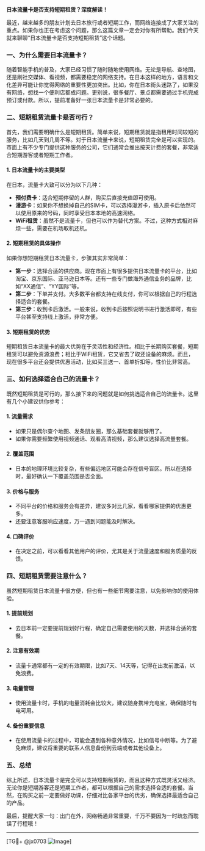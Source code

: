 **日本流量卡是否支持短期租赁？深度解读！**

最近，越来越多的朋友计划去日本旅行或者短期工作，而网络连接成了大家关注的重点。如果你也正在考虑这个问题，那么这篇文章一定会对你有所帮助。我们今天就来聊聊“日本流量卡是否支持短期租赁”这个话题。

### 一、为什么需要日本流量卡？

随着智能手机的普及，大家已经习惯了随时随地使用网络。无论是导航、查地图，还是刷社交媒体、看视频，都需要稳定的网络支持。在日本这样的地方，语言和文化差异可能让你觉得网络的重要性更加突出。比如，你在日本街头迷路了，如果没有网络，想找一个便利店都成问题。更别说，很多餐厅、景点都需要通过手机完成预订或付款。所以，提前准备好一张日本流量卡是非常必要的。

### 二、短期租赁流量卡是否可行？

首先，我们需要明确什么是短期租赁。简单来说，短期租赁就是指租用时间较短的服务，比如几天到几周不等。对于日本流量卡来说，短期租赁完全是可以实现的。市面上有不少专门提供这种服务的公司，它们通常会推出按天计费的套餐，非常适合短期游客或者短期工作者。

#### 1. **日本流量卡的主要类型**
  
在日本，流量卡大致可以分为以下几种：
- **预付费卡**：适合短期停留的人群，购买后直接充值即可使用。
- **漫游卡**：如果你不想换掉自己的SIM卡，可以选择漫游卡，插入原卡后依然可以使用原来的号码，同时享受日本本地的高速网络。
- **WiFi租赁**：虽然不是流量卡，但也可以作为替代方案。不过，这种方式相对麻烦一些，需要在机场取机还机。

#### 2. **短期租赁的具体操作**

如果你想短期租赁日本流量卡，步骤其实非常简单：
- **第一步**：选择合适的供应商。现在市面上有很多提供日本流量卡的平台，比如淘宝、京东国际、亚马逊日本等。还有一些专门做海外通信业务的品牌，比如“XX通信”、“YY国际”等。
- **第二步**：下单并支付。大多数平台都支持在线支付，你可以根据自己的行程选择适合的套餐。
- **第三步**：收到卡后激活。一般来说，收到卡后按照说明书进行激活即可，有些平台甚至支持线上激活，非常方便。

#### 3. **短期租赁的优势**

短期租赁日本流量卡的最大优势在于灵活性和经济性。相比于长期购买套餐，短期租赁可以避免资源浪费；相比于WiFi租赁，它又省去了取还设备的麻烦。而且，现在很多平台还会提供优惠活动，比如买三送一、首单折扣等，性价比非常高。

### 三、如何选择适合自己的流量卡？

既然短期租赁是可行的，那么接下来的问题就是如何挑选适合自己的流量卡。这里有几个小建议供你参考：

#### 1. **流量需求**
   - 如果只是偶尔查个地图、发条朋友圈，那么基础套餐就够用了。
   - 如果你需要频繁使用视频通话、观看高清视频，那么建议选择高流量套餐。

#### 2. **覆盖范围**
   - 日本的地理环境比较复杂，有些偏远地区可能会存在信号盲区。所以在选择时，最好确认一下覆盖范围是否全面。

#### 3. **价格与服务**
   - 不同平台的价格和服务会有差异，建议多对比几家，看看哪家提供的优惠更多。
   - 还要注意客服响应速度，万一遇到问题能及时解决。

#### 4. **口碑评价**
   - 在决定之前，可以看看其他用户的评价，尤其是关于流量速度和服务质量的反馈。

### 四、短期租赁需要注意什么？

虽然短期租赁日本流量卡很方便，但也有一些细节需要注意，以免影响你的使用体验。

#### 1. **提前规划**
   - 去日本前一定要提前规划好行程，确定自己需要使用的天数，并选择合适的套餐。

#### 2. **注意有效期**
   - 流量卡通常都有一定的有效期限，比如7天、14天等，记得在出发前激活，以免浪费。

#### 3. **电量管理**
   - 使用流量卡时，手机的电量消耗会比较大，建议随身携带充电宝，确保随时有电可用。

#### 4. **备份重要信息**
   - 在使用流量卡的过程中，可能会遇到各种意外情况，比如信号中断等。为了避免麻烦，建议将重要的联系人信息备份到云端或者其他设备上。

### 五、总结

综上所述，日本流量卡是完全可以支持短期租赁的，而且这种方式既灵活又经济。无论你是短期游客还是短期工作者，都可以根据自己的需求选择合适的套餐。当然，在购买之前一定要做好功课，仔细对比各家平台的优劣，确保选择最适合自己的产品。

最后，提醒大家一句：出门在外，网络畅通非常重要，千万不要因为一时疏忽而耽误了行程哦！

---

[TG💪+ @jx0703 ![Image](https://github.com/user-attachments/assets/dbca1d08-cadb-493c-b0ec-ad6f7a83f270)]